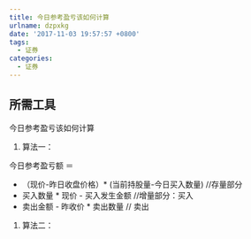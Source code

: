 ```yaml
---
title: 今日参考盈亏该如何计算
urlname: dzpxkg
date: '2017-11-03 19:57:57 +0800'
tags:
  - 证券
categories:
  - 证券
---
```


## 所需工具

今日参考盈亏该如何计算

1. 算法一：

今日参考盈亏额 ＝

- （现价-昨日收盘价格）\* (当前持股量-今日买入数量) //存量部分
- 买入数量 \* 现价 - 买入发生金额 //增量部分：买入
- 卖出金额 - 昨收价 \* 卖出数量 // 卖出

1. 算法二：
